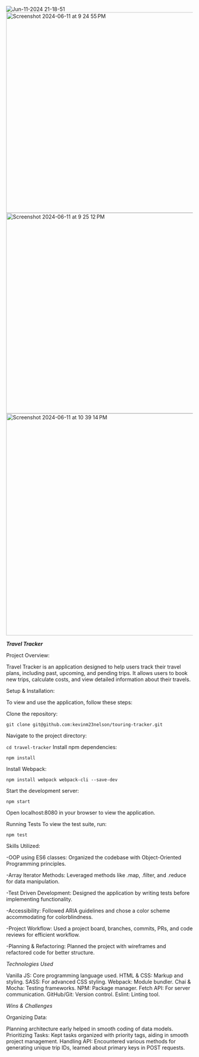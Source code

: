 ![Jun-11-2024 21-18-51](https://github.com/kevinm23nelson/Touring-Tracker/assets/162224908/519632e8-ffc4-40ff-a202-099548f00191)
<img width="542" alt="Screenshot 2024-06-11 at 9 24 55 PM" src="https://github.com/kevinm23nelson/Touring-Tracker/assets/162224908/0b808819-2be9-4ff7-801d-72d340e7be67"> <img width="542" alt="Screenshot 2024-06-11 at 9 25 12 PM" src="https://github.com/kevinm23nelson/Touring-Tracker/assets/162224908/e70bca50-ac58-4b8e-9a38-d506209c6588">
<img width="600" alt="Screenshot 2024-06-11 at 10 39 14 PM" src="https://github.com/kevinm23nelson/Touring-Tracker/assets/162224908/2061b950-449d-40e5-a928-d8d3aac6bc80">






***Travel Tracker***

Project Overview:

Travel Tracker is an application designed to help users track their travel plans, including past, upcoming, and pending trips. It allows users to book new trips, calculate costs, and view detailed information about their travels.

Setup & Installation:

To view and use the application, follow these steps:

Clone the repository:

```git clone git@github.com:kevinm23nelson/touring-tracker.git```

Navigate to the project directory:

```cd travel-tracker```
Install npm dependencies:


```npm install```

Install Webpack:

```npm install webpack webpack-cli --save-dev```

Start the development server:

```npm start```

Open localhost:8080 in your browser to view the application.

Running Tests
To view the test suite, run:

```npm test```

Skills Utilized:

-OOP using ES6 classes: Organized the codebase with Object-Oriented Programming principles.

-Array Iterator Methods: Leveraged methods like .map, .filter, and .reduce for data manipulation.

-Test Driven Development: Designed the application by writing tests before implementing functionality.

-Accessibility: Followed ARIA guidelines and chose a color scheme accommodating for colorblindness.

-Project Workflow: Used a project board, branches, commits, PRs, and code reviews for efficient workflow.

-Planning & Refactoring: Planned the project with wireframes and refactored code for better structure.

*Technologies Used*

Vanilla JS: Core programming language used.
HTML & CSS: Markup and styling.
SASS: For advanced CSS styling.
Webpack: Module bundler.
Chai & Mocha: Testing frameworks.
NPM: Package manager.
Fetch API: For server communication.
GitHub/Git: Version control.
Eslint: Linting tool.

*Wins & Challenges*

Organizing Data:

Planning architecture early helped in smooth coding of data models.
Prioritizing Tasks:
Kept tasks organized with priority tags, aiding in smooth project management.
Handling API:
Encountered various methods for generating unique trip IDs, learned about primary keys in POST requests.
